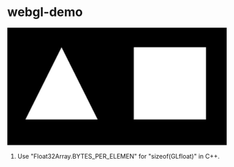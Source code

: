 # webgl-demo
![003.png](001.png)

1. Use "Float32Array.BYTES_PER_ELEMEN" for "sizeof(GLfloat)" in C++.